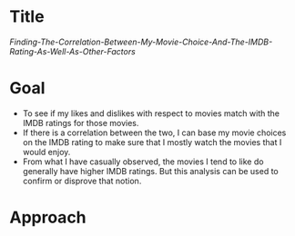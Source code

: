 # Title

*Finding-The-Correlation-Between-My-Movie-Choice-And-The-IMDB-Rating-As-Well-As-Other-Factors*

# Goal

- To see if my likes and dislikes with respect to movies match with the IMDB ratings for those movies. 
- If there is a correlation between the two, I can base my movie choices on the IMDB rating to make sure that I mostly watch the movies that I would enjoy. 
- From what I have casually observed, the movies I tend to like do generally have higher IMDB ratings. But this analysis can be used to confirm or disprove that notion. 

# Approach
